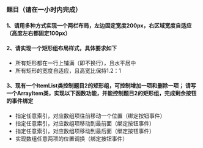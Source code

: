 ### 题目（请在一小时内完成）

#### 1、请用多种方式实现一个两栏布局，左边固定宽度200px，右区域宽度自适应（高度左右都固定100px）

#### 2、请实现一个矩形组布局样式，具体要求如下

- 所有矩形都在一行上铺满（即不换行），且水平居中
- 所有矩形的宽度自适应，且高宽比保持1.2：1

#### 3、现有一个ItemList类控制题目2的矩形组，可控制增加一项和删除一项； 请写一个ArrayItem类，实现以下函数功能，并能控制题目2的矩形组，完成剩余按钮的事件绑定

- 指定任意索引，对应数组项往前移动一个位置（绑定按钮事件）
- 指定任意索引，对应数组项移动到最前面（绑定按钮事件）
- 指定任意索引，对应数组项移动到最后面（绑定按钮事件）
- 实现数组任意两项的位置调换（绑定按钮事件）
